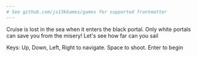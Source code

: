 ```yaml
---
# See github.com/js13kGames/games for supported frontmatter
---
```

Cruise is lost in the sea when it enters the black portal. Only white portals can save you from the misery! Let's see how far can you sail

Keys: Up, Down, Left, Right to navigate. Space to shoot. Enter to begin